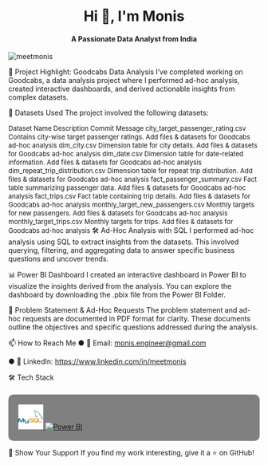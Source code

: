 <h1 align="center">Hi 👋, I'm Monis</h1> <h4 align="center">A Passionate Data Analyst from India</h4><p align="left"> <img src="https://komarev.com/ghpvc/?username=meetmonis&label=Profile%20views&color=0e75b6&style=flat" alt="meetmonis" /> </p>
🔭 Project Highlight: Goodcabs Data Analysis
I’ve completed working on Goodcabs, a data analysis project where I performed ad-hoc analysis, created interactive dashboards, and derived actionable insights from complex datasets.

📂 Datasets Used
The project involved the following datasets:

<font size="2">
Dataset Name	Description	Commit Message
city_target_passenger_rating.csv	Contains city-wise target passenger ratings.	Add files & datasets for Goodcabs ad-hoc analysis
dim_city.csv	Dimension table for city details.	Add files & datasets for Goodcabs ad-hoc analysis
dim_date.csv	Dimension table for date-related information.	Add files & datasets for Goodcabs ad-hoc analysis
dim_repeat_trip_distribution.csv	Dimension table for repeat trip distribution.	Add files & datasets for Goodcabs ad-hoc analysis
fact_passenger_summary.csv	Fact table summarizing passenger data.	Add files & datasets for Goodcabs ad-hoc analysis
fact_trips.csv	Fact table containing trip details.	Add files & datasets for Goodcabs ad-hoc analysis
monthly_target_new_passengers.csv	Monthly targets for new passengers.	Add files & datasets for Goodcabs ad-hoc analysis
monthly_target_trips.csv	Monthly targets for trips.	Add files & datasets for Goodcabs ad-hoc analysis
</font>
🛠️ Ad-Hoc Analysis with SQL
I performed ad-hoc analysis using SQL to extract insights from the datasets. This involved querying, filtering, and aggregating data to answer specific business questions and uncover trends.

📊 Power BI Dashboard
I created an interactive dashboard in Power BI to visualize the insights derived from the analysis. You can explore the dashboard by downloading the .pbix file from the Power BI Folder.

📄 Problem Statement & Ad-Hoc Requests
The problem statement and ad-hoc requests are documented in PDF format for clarity. These documents outline the objectives and specific questions addressed during the analysis.

📫 How to Reach Me
● 📧 Email: monis.engineer@gmail.com

● 💼 LinkedIn: https://www.linkedin.com/in/meetmonis

🛠️ Tech Stack
<p align="left" style="background-color: grey; padding: 20px; border-radius: 10px; margin-top: 20px;"> <a href="https://www.mysql.com/" target="_blank" rel="noreferrer"> <img src="https://raw.githubusercontent.com/devicons/devicon/master/icons/mysql/mysql-original-wordmark.svg" alt="MySQL" width="50" height="50" /> </a> <a href="https://powerbi.microsoft.com/" target="_blank" rel="noreferrer"> <img src="https://upload.wikimedia.org/wikipedia/commons/c/cf/New_Power_BI_Logo.svg" alt="Power BI" width="50" height="50" /> </a> </p>



🌟 Show Your Support
If you find my work interesting, give it a ⭐️ on GitHub!
